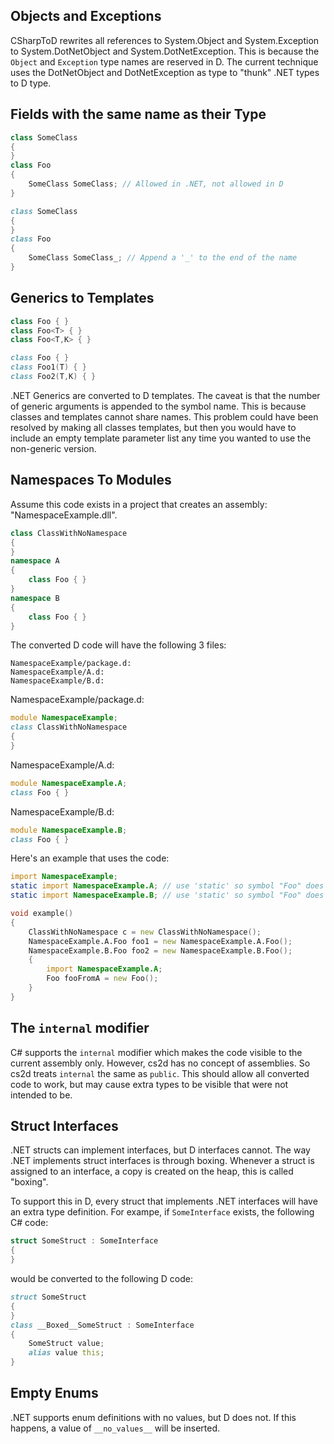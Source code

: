 
Objects and Exceptions
--------------------------------------------------------------------------------
CSharpToD rewrites all references to System.Object and System.Exception to
System.DotNetObject and System.DotNetException.  This is because the `Object`
and `Exception` type names are reserved in D.  The current technique uses the
DotNetObject and DotNetException as type to "thunk" .NET types to D type.


Fields with the same name as their Type
--------------------------------------------------------------------------------
```C#
class SomeClass
{
}
class Foo
{
    SomeClass SomeClass; // Allowed in .NET, not allowed in D
}
```
```D
class SomeClass
{
}
class Foo
{
    SomeClass SomeClass_; // Append a '_' to the end of the name
}
```

Generics to Templates
--------------------------------------------------------------------------------
```C#
class Foo { }
class Foo<T> { }
class Foo<T,K> { }
```
```D
class Foo { }
class Foo1(T) { }
class Foo2(T,K) { }
```
.NET Generics are converted to D templates.  The caveat is that the number of
generic arguments is appended to the symbol name.  This is because classes and
templates cannot share names.  This problem could have been resolved by making
all classes templates, but then you would have to include an empty template
parameter list any time you wanted to use the non-generic version.

Namespaces To Modules
--------------------------------------------------------------------------------
Assume this code exists in a project that creates an assembly:
"NamespaceExample.dll".
```C#
class ClassWithNoNamespace
{
}
namespace A
{
    class Foo { }
}
namespace B
{
    class Foo { }
}
```
The converted D code will have the following 3 files:
```
NamespaceExample/package.d:
NamespaceExample/A.d:
NamespaceExample/B.d:
```
NamespaceExample/package.d:
```D
module NamespaceExample;
class ClassWithNoNamespace
{
}
```
NamespaceExample/A.d:
```D
module NamespaceExample.A;
class Foo { }
```
NamespaceExample/B.d:
```D
module NamespaceExample.B;
class Foo { }
```

Here's an example that uses the code:
```D
import NamespaceExample;
static import NamespaceExample.A; // use 'static' so symbol "Foo" does not conflict
static import NamespaceExample.B; // use 'static' so symbol "Foo" does not conflict

void example()
{
    ClassWithNoNamespace c = new ClassWithNoNamespace();
    NamespaceExample.A.Foo foo1 = new NamespaceExample.A.Foo();
    NamespaceExample.B.Foo foo2 = new NamespaceExample.B.Foo();
    {
        import NamespaceExample.A;
        Foo fooFromA = new Foo();
    }
}
```

The `internal` modifier
--------------------------------------------------------------------------------
C# supports the `internal` modifier which makes the code visible to the current
assembly only. However, cs2d has no concept of assemblies. So cs2d treats
`internal` the same as `public`.  This should allow all converted code to work,
but may cause extra types to be visible that were not intended to be.

Struct Interfaces
--------------------------------------------------------------------------------
.NET structs can implement interfaces, but D interfaces cannot. The way .NET
implements struct interfaces is through boxing.  Whenever a struct is assigned
to an interface, a copy is created on the heap, this is called "boxing".

To support this in D, every struct that implements .NET interfaces will have
an extra type definition.  For exampe, if `SomeInterface` exists, the following
C# code:
```C#
struct SomeStruct : SomeInterface
{
}
```
would be converted to the following D code:
```D
struct SomeStruct
{
}
class __Boxed__SomeStruct : SomeInterface
{
    SomeStruct value;
    alias value this;
}
```

Empty Enums
--------------------------------------------------------------------------------
.NET supports enum definitions with no values, but D does not.  If this happens,
a value of `__no_values__` will be inserted.
